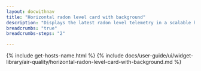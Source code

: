 ```yaml
---
layout: docwithnav
title: "Horizontal radon level card with background"
description: "Displays the latest radon level telemetry in a scalable horizontal layout with the background image."
breadcrumbs: "true"
breadcrumbs-steps: "2"

---
```

{% include get-hosts-name.html %}
{% include docs/user-guide/ui/widget-library/air-quality/horizontal-radon-level-card-with-background.md %}
